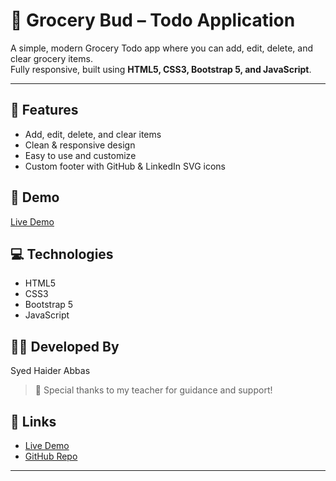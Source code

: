 # 🛒 Grocery Bud – Todo Application

A simple, modern Grocery Todo app where you can add, edit, delete, and clear grocery items.  
Fully responsive, built using **HTML5, CSS3, Bootstrap 5, and JavaScript**.

---

## 🚀 Features

- Add, edit, delete, and clear items
- Clean & responsive design
- Easy to use and customize
- Custom footer with GitHub & LinkedIn SVG icons

## 📸 Demo

[Live Demo](https://haider14-9abbaas.github.io/Grocery-Bud-Todo/)

## 💻 Technologies

- HTML5  
- CSS3  
- Bootstrap 5  
- JavaScript

## 👨‍💻 Developed By

Syed Haider Abbas

> 🙏 Special thanks to my teacher for guidance and support!

## 🔗 Links

- [Live Demo](https://haider14-9abbaas.github.io/Grocery-Bud-Todo/)
- [GitHub Repo](https://github.com/haider14-9abbaas/Grocery-Bud-Todo)

---
